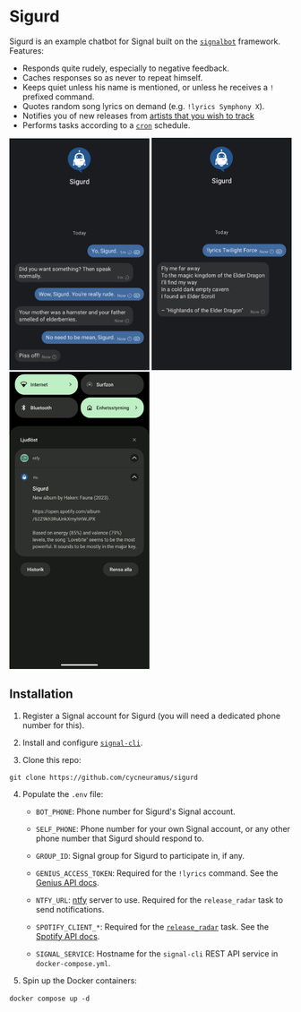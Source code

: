 # Sigurd

Sigurd is an example chatbot for Signal built on the [`signalbot`](https://github.com/filipre/signalbot) framework. Features:

+ Responds quite rudely, especially to negative feedback.
+ Caches responses so as never to repeat himself.
+ Keeps quiet unless his name is mentioned, or unless he receives a `!` prefixed command.
+ Quotes random song lyrics on demand (e.g. `!lyrics Symphony X`).
+ Notifies you of new releases from [artists that you wish to track](bot/utils/spotify_data.py)
+ Performs tasks according to a [`cron`](bot/tasks/cron) schedule.

<p>
	<img src="screenshots/chat.png" width=250 />
	<img src="screenshots/lyrics.png" width=250 />
	<img src="screenshots/release-radar.png" width=250 />
</p>

## Installation

1. Register a Signal account for Sigurd (you will need a dedicated phone number for this).

2. Install and configure [`signal-cli`](https://github.com/AsamK/signal-cli/).

3. Clone this repo:
```
git clone https://github.com/cycneuramus/sigurd
```

4. Populate the `.env` file:

	+ `BOT_PHONE`: Phone number for Sigurd's Signal account.
	+ `SELF_PHONE`: Phone number for your own Signal account, or any other phone number that Sigurd should respond to.
	+ `GROUP_ID`: Signal group for Sigurd to participate in, if any.

	+ `GENIUS_ACCESS_TOKEN`: Required for the `!lyrics` command. See the [Genius API docs](https://docs.genius.com/).
	+ `NTFY_URL`: [ntfy](https://ntfy.sh) server to use. Required for the `release_radar` task to send notifications.
	+ `SPOTIFY_CLIENT_*`: Required for the [`release_radar`](bot/tasks/release_radar/release_radar.py) task. See the [Spotify API docs](https://developer.spotify.com/documentation/web-api).

	+ `SIGNAL_SERVICE`: Hostname for the `signal-cli` REST API service in `docker-compose.yml`.

5. Spin up the Docker containers:

`docker compose up -d`
